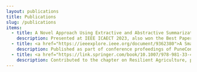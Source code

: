 ```yaml
---
layout: publications
title: Publications
slug: /publications
items:
  - title: A Novel Approach Using Extractive and Abstractive Summarization for the Genre Classification of Short Text
    description: Presented at IEEE ICAECT 2023, also won the Best Paper Award!
  - title: <a href="https://ieeexplore.ieee.org/document/9362380">A Smart Early Warning System for Disease Outbreak with a Case Study of COVID-19 in India</a>
    description: Published as part of conference profeedings of PuneCon 2020 in IEEE Xplore
  - title: <a href="https://link.springer.com/book/10.1007/978-981-33-4312-2">Open Data for Sustainable Community: Glocalized Sustainable Development Goals</a>
    description: Contributed to the chapter on Resilient Agriculture, published by Springer Nature, 2021
---
```

<br />
<br />
